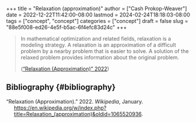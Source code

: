 +++
title = "Relaxation (approximation)"
author = ["Cash Prokop-Weaver"]
date = 2022-12-22T11:42:00-08:00
lastmod = 2024-02-24T18:18:03-08:00
tags = ["concept", "concept"]
categories = ["concept"]
draft = false
slug = "88e5f008-ed26-4e5f-b5ac-6f4efc83d24c"
+++

> In mathematical optimization and related fields, relaxation is a modeling strategy. A relaxation is an approximation of a difficult problem by a nearby problem that is easier to solve. A solution of the relaxed problem provides information about the original problem.
>
> (<a href="#citeproc_bib_item_1">“Relaxation (Approximation)” 2022</a>)


## Bibliography {#bibliography}

<style>.csl-entry{text-indent: -1.5em; margin-left: 1.5em;}</style><div class="csl-bib-body">
  <div class="csl-entry"><a id="citeproc_bib_item_1"></a>“Relaxation (Approximation).” 2022. <i>Wikipedia</i>, January. <a href="https://en.wikipedia.org/w/index.php?title=Relaxation_(approximation)&oldid=1065520936">https://en.wikipedia.org/w/index.php?title=Relaxation_(approximation)&#38;oldid=1065520936</a>.</div>
</div>
